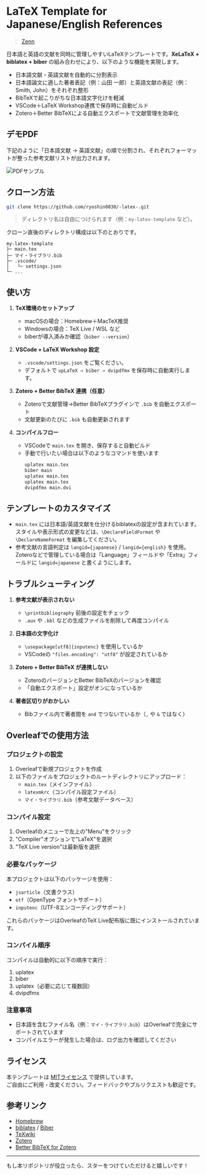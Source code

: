 # LaTeX Template for Japanese/English References

> [Zenn](https://zenn.dev/articles/d3e815a2af8a1e/edit)

日本語と英語の文献を同時に管理しやすいLaTeXテンプレートです。**XeLaTeX + biblatex + biber** の組み合わせにより、以下のような機能を実現します。

- 日本語文献・英語文献を自動的に分割表示  
- 日本語論文に適した著者表記（例：山田 一郎）と英語文献の表記（例：Smith, John）をそれぞれ整形  
- BibTeXで起こりがちな日本語文字化けを軽減  
- VSCode＋LaTeX Workshop連携で保存時に自動ビルド  
- Zotero＋Better BibTeXによる自動エクスポートで文献管理を効率化  

## デモPDF

下記のように「日本語文献 → 英語文献」の順で分割され、それぞれフォーマットが整った参考文献リストが出力されます。

![PDFサンプル](https://storage.googleapis.com/zenn-user-upload/f22d99b51b36-20250103.png)

## クローン方法

```bash
git clone https://github.com/ryoshin0830/-latex-.git
```

> ディレクトリ名は自由につけられます（例：`my-latex-template` など）。

クローン直後のディレクトリ構成は以下のとおりです。

```
my-latex-template
├─ main.tex
├─ マイ・ライブラリ.bib
├─ .vscode/
│   └─ settings.json
└─ ...
```

## 使い方

1. **TeX環境のセットアップ**  
   - macOSの場合：Homebrew＋MacTeX推奨  
   - Windowsの場合：TeX Live / WSL など  
   - biberが導入済みか確認（`biber --version`）  

2. **VSCode + LaTeX Workshop 設定**  
   - `.vscode/settings.json` をご覧ください。  
   - デフォルトで `upLaTeX → biber → dvipdfmx` を保存時に自動実行します。  

3. **Zotero + Better BibTeX 連携（任意）**  
   - Zoteroで文献管理→Better BibTeXプラグインで `.bib` を自動エクスポート  
   - 文献更新のたびに `.bib` も自動更新されます  

4. **コンパイルフロー**  
   - VSCodeで `main.tex` を開き、保存すると自動ビルド  
   - 手動で行いたい場合は以下のようなコマンドを使います  
     ```bash
     uplatex main.tex
     biber main
     uplatex main.tex
     uplatex main.tex
     dvipdfmx main.dvi
     ```

## テンプレートのカスタマイズ

- `main.tex` には日本語/英語文献を仕分けるbiblatexの設定が含まれています。スタイルや表示形式の変更などは、`\DeclareFieldFormat` や `\DeclareNameFormat` を編集してください。  
- 参考文献の言語判定は `langid={japanese}` / `langid={english}` を使用。Zoteroなどで管理している場合は「Language」フィールドや「Extra」フィールドに `langid=japanese` と書くようにします。

## トラブルシューティング

1. **参考文献が表示されない**  
   - `\printbibliography` 前後の設定をチェック  
   - `.aux` や `.bbl` などの生成ファイルを削除して再度コンパイル  

2. **日本語の文字化け**  
   - `\usepackage[utf8]{inputenc}` を使用しているか  
   - VSCodeの `"files.encoding": "utf8"` が設定されているか  

3. **Zotero + Better BibTeX が連携しない**  
   - ZoteroのバージョンとBetter BibTeXのバージョンを確認  
   - 「自動エクスポート」設定がオンになっているか  

4. **著者区切りがおかしい**  
   - Bibファイル内で著者間を `and` でつないでいるか（`,` や `&` ではなく）  

## Overleafでの使用方法

### プロジェクトの設定

1. Overleafで新規プロジェクトを作成
2. 以下のファイルをプロジェクトのルートディレクトリにアップロード：
   - `main.tex`（メインファイル）
   - `latexmkrc`（コンパイル設定ファイル）
   - `マイ・ライブラリ.bib`（参考文献データベース）

### コンパイル設定

1. Overleafのメニューで左上の"Menu"をクリック
2. "Compiler"オプションで"LaTeX"を選択
3. "TeX Live version"は最新版を選択

### 必要なパッケージ

本プロジェクトは以下のパッケージを使用：
- `jsarticle`（文書クラス）
- `otf`（OpenType フォントサポート）
- `inputenc`（UTF-8エンコーディングサポート）

これらのパッケージはOverleafのTeX Live配布版に既にインストールされています。

### コンパイル順序

コンパイルは自動的に以下の順序で実行：
1. uplatex
2. biber
3. uplatex（必要に応じて複数回）
4. dvipdfmx

### 注意事項

- 日本語を含むファイル名（例：`マイ・ライブラリ.bib`）はOverleafで完全にサポートされています
- コンパイルエラーが発生した場合は、ログ出力を確認してください

## ライセンス

本テンプレートは [MITライセンス](LICENSE) で提供しています。  
ご自由にご利用・改変ください。フィードバックやプルリクエストも歓迎です。

## 参考リンク

- [Homebrew](https://brew.sh/)  
- [biblatex](https://ctan.org/pkg/biblatex) / [Biber](https://ctan.org/pkg/biber)  
- [TeXwiki](https://texwiki.texjp.org/)  
- [Zotero](https://www.zotero.org/)  
- [Better BibTeX for Zotero](https://retorque.re/zotero-better-bibtex/)  

---

もし本リポジトリが役立ったら、スターをつけていただけると嬉しいです！
